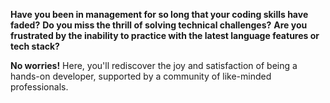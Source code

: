 **Have you been in management for so long that your coding skills have faded?**
**Do you miss the thrill of solving technical challenges?**
**Are you frustrated by the inability to practice with the latest language features or tech stack?**

**No worries!** Here, you'll rediscover the joy and satisfaction of being a hands-on developer, supported by a community of like-minded professionals.